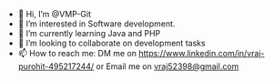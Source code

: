- 👋 Hi, I’m @VMP-Git
- 👀 I’m interested in Software development.
- 🌱 I’m currently learning Java and PHP
- 💞️ I’m looking to collaborate on development tasks
- 📫 How to reach me: DM me on https://www.linkedin.com/in/vraj-purohit-495217244/ or Email me on vraj52398@gmail.com

<!---
VMP-Git/VMP-Git is a ✨ special ✨ repository because its `README.md` (this file) appears on your GitHub profile.
You can click the Preview link to take a look at your changes.
--->

